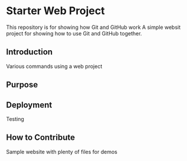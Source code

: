 # Starter Web Project

This repository is for showing how Git and GitHub work
A simple websit project for showing how to use Git and GitHub together.

## Introduction

Various commands using a web project

## Purpose

## Deployment

Testing

## How to Contribute

Sample website with plenty of files for demos